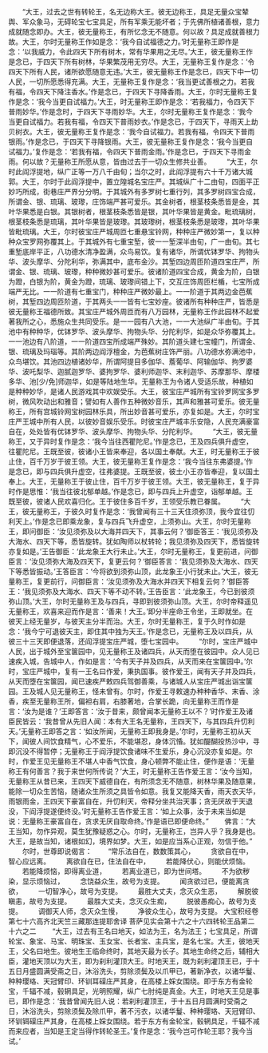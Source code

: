 <!-- { "loadSidebar": true } -->
　　“大王，过去之世有转轮王，名无边称大王。彼无边称王，具足无量众宝辇舆、军众象马，无碍轮宝七宝具足，所有军乘无能坏者；于先佛所植诸善根，意力成就随念即办。大王，彼无量称王，有所忆念无不随意。何以故？具足成就善根力故。大王，尔时无量称王作如是念：‘我今自试福德之力。’时无量称王即作是念：‘以我威力，令此四天下所有树木，常有华果用之无尽。’大王，彼无量称王作是念已，于四天下所有树林，华果繁茂用无穷尽。大王，无量称王复作是念：‘令四天下所有人民，诸所欲愿随意无违。’大王，彼无量称王作是念已，四天下中一切人民，一切所愿悉得充满。大王，无量称王复作是念：‘我当更试善根之力。若我有福，令四天下降注香水。’作是念已，于四天下寻降香雨。大王，尔时无量称王复作是念：‘我今当更自试福力。’大王，时无量称王即作是念：‘若我福力，令四天下普雨妙华。’作是念时，于四天下寻雨妙华。大王，尔时无量称王复作是念：‘我今当更自试福力。若我有福，令四天下普雨妙衣。’作是念已，于四天下，寻雨天上劫贝树衣。大王，彼无量称王复作是念：‘我今自试福力。若我有福，令四天下普雨银雨。’作是念已，于四天下寻降银雨。大王，彼无量称王复作是念：‘我今当更自试福力。’复作是念：‘若我有福，令四天下普雨金雨。’作是念已，于四天下寻雨金雨。何以故？无量称王所愿从意，皆由过去于一切众生修共业善。
　　“大王，尔时此阎浮提地，纵广正等一万八千由旬；当尔之时，此阎浮提有六十千万诸大城郭。大王，尔时于此阎浮提中，置立隍城名宝庄严。其城纵广十二由旬，四面平正妙巧所成，街巷庄严界分分明。于其城外有多罗树七重行列，其多罗树四宝合成，所谓金、银、琉璃、玻瓈，庄饰端严甚可爱乐。其金树者，根茎枝条悉皆是金，其叶华果悉是白银。其银树者，根茎枝条悉皆是银，其叶华果皆是黄金。毗琉璃树，根茎枝条悉是琉璃，其叶华果皆是玻瓈。其玻瓈树，根茎枝条悉是玻瓈，其叶华果皆毗琉璃。大王，尔时彼宝庄严城周匝七重悬宝铃网，种种庄严微妙第一，复以种种众宝罗网弥覆其上。于其城外有七重宝堑，彼一一堑深半由旬，广一由旬。其七重堑底岸平正，八功德水清净盈满，众鸟易饮。复有诸华，所谓优钵罗华、拘物头华、波头摩华、分陀利华，弥满其中，底布金沙。其堑四边周匝阶道四宝庄严，所谓金、银、琉璃、玻瓈，种种微妙甚可爱乐。彼诸阶道四宝合成，黄金为阶，白银为蹬，白银为阶，黄金为蹬，琉璃、玻瓈间错上下，交互庄饰周匝栏楯，七宝所成端严无比。一一阶道有七重宝门，种种庄严微妙最上。一一阶道于其两边金芭蕉树，其堑四边周匝阶道，于其两头一一皆有七宝妙座。彼诸所有种种庄严，皆悉是彼无量称王福德所致。其宝庄严城外周匝而有八万园林，无量称王作此园林不起爱著我所之心，悉施众生共同受乐。是一一园有八大池，一一大池纵广半由旬。于其池中有种种华，优钵罗华、波头摩华、拘物头华、分陀利华，如是众华弥覆其上。一一池边有八阶道，一一阶道四宝所成端严殊妙。其阶道头建七宝幢门，所谓金、银、琉璃及玛瑙等。其阶两边阎浮檀金，为芭蕉树庄饰严丽。八功德水弥满池中，众鸟堪饮。其池四边植诸妙华，所谓阿提目多伽华、薝葡华、阿输伽华、拘罗婆华、波吒梨华、迦腻迦罗华、婆拘罗华、婆利师迦华、末利迦华、苏摩那华、摩楼多华、池[少/免]师迦华，如是等陆地生华。无量称王为令诸人受适乐故，种植如是种种妙华，是诸人民游戏其中欢娱受乐。大王，彼宝庄严城所有宝铃罗网宝多罗树，微风吹动出和雅音；譬如有人善作五种微妙音乐，其声和雅甚可爱乐。彼无量称王，所有宫城铃网宝树园林乐具，所出妙音甚可爱乐，亦复如是。大王，尔时宝庄严王城中所有人民，以彼妙音娱乐受乐。时彼宝庄严城丰乐安隐，人民充满豪富自在，处处皆有优钵罗华、波头摩华、拘物头华、分陀利华。
　　“大王，彼无量称王，又于异时复作是念：‘我今当往西瞿陀尼。’作是念已，王及四兵俱升虚空，往瞿陀尼。王既至彼，彼诸小王皆来奉迎，各以国土奉献。大王，时无量称王于彼止住，百千万岁于彼王领。大王，彼无量称王复作是念：‘我今当往东弗婆提。’作是念已，即与四兵俱升虚空，往弗婆提。王既至彼，彼土小王亦皆奉迎，复以国土奉上。大王，无量称王于彼止住，百千万岁于彼王领。大王，彼无量称王，复于异时作是思惟：‘我当往彼北郁单越。’作是念已，即与四兵上升虚空，诣郁单越。王既至彼，彼诸人民欢喜归化。王于彼住多百千岁，王领受乐教已眷属。
　　“大王，彼无量称王，于彼久时复作是念：‘我曾闻有三十三天住须弥顶，我今宜往忉利天上。’作是念已即乘龙象，复与四兵飞升虚空，上须弥山。大王，尔时无量称王，即问御臣：‘汝见须弥及以大海并四天下，其事云何？’御臣答王：‘我见须弥及大海水、四天下等，悉皆旋转。犹如陶师以杖转轮；我见须弥及四天下，悉皆旋转亦复如是。’王告御臣：‘此龙象王大行未止。’大王，尔时无量称王，复更前进，问御臣言：‘汝见须弥大海及四天下，复更云何？’御臣答言：‘我见须弥及大海水、四天下等悉皆振动。’王答臣言：‘今将欲到须弥山顶，此龙象王小行犹未止。’大王，彼无量称王，复更前行，问御臣言：‘汝见须弥及大海水并四天下相复云何？’御臣答王：‘我见须弥及大海水、四天下等不动不转。’王告臣言：‘此龙象王，今已到彼须弥山顶。’大王，尔时无量称王及与四兵，寻即到彼须弥山顶。大王，尔时帝释遥见无量称王，欢喜来迎而作是言：‘善来！大王。’即分半座命王令坐，王即就坐。在彼天上经无量岁，与彼天主分半而治。大王，尔时无量称王，复于久时作如是念：‘我今宁可退彼天主，即住其中独为天王。’作是念已，无量称王及以四兵，从彼三十三天即便退落，还阎浮提宝庄严城，堕七宝园中。
　　“尔时，宝庄严城中人民，出于城外至宝箧园中，见无量称王及诸四兵，从天而堕在彼园中。众人见已速疾入城，告城中人，作如是言：‘今有天子并及四兵，从天而来在宝箧园中。’尔时，宝庄严城中，复有一王名曰作爱，秉执国事。彼作爱王，闻有天子并及四兵，从天而堕在宝箧园，闻已速疾严敕四兵驾御善乘，与诸城人从宝庄严城出诣宝箧园。王及城人见无量称王，怪未曾有。尔时，作爱王寻敕速办种种香华、末香、涂香，疾至无量称王所，偏袒右肩，右膝著地，合掌长跪，向无量称王而作是言：‘汝为是谁？’王即答言：‘汝于昔来，颇曾闻本无量称王以不？’时作爱王及诸臣民皆云：‘我昔曾从先旧人闻：本有大王名无量称，王四天下，与其四兵升忉利天。’无量称王即答之言：‘如汝所闻，无量称王即我身是。’尔时，无量称王初从天下，闻彼人间饮食精气，心不爱乐，不能堪忍，身体沉惛。犹如醍醐投热沙中，寻即沉没不得暂停；无量称王于阎浮提饮食诸味不生爱乐，身心沉没亦复如是。尔时，作爱王见无量称王不堪人中香气饮食，身心顿弊不能止住，便作是语：‘无量称王有何善言？我于来世何所传说？’大王，时无量称王告作爱王言：‘汝今当知，无量称王从昔已来，王四天下威德自在，有所须念无不随意，树林华果及随意果，能除一切众生苦恼，随诸众生所须之具皆令如意。我复又能降天香，雨天衣天华，雨银雨金，王四天下豪富自在，升忉利天，帝释分坐共治天事；贪无厌故于天退没，下阎浮提遂便终没。’时无量称王告作爱王言：‘如上众事，汝于未来当如是说：无量称王豪富自在，贪求无厌自取命终。’作是语已即便命终。”
　　佛言：“大王当知，勿作异观，莫生犹豫疑惑之心。尔时，无量称王，岂异人乎？我身是也。大王，是故当知，诸根如幻，境界如梦。大王，如是应当系心正观，勿信于他。”
　　尔时，世尊即说偈言：
　　“常乐法自在，数数策其心，
　　贪欲自在中，智心应远离。
　　离欲自在已，住法自在中，
　　若能降伏心，则能伏烦恼。
　　若能降烦恼，即得离业道，
　　若离业道已，即为世间塔。
　　不为欲秽染，显示烦恼过，
　　念饶益众生，故号为支提。
　　闻贪欲过已，便能离贪欲，
　　一切智净心，故号为支提。
　　最胜大丈夫，念灭众生恶，
　　解脱彼瞋恚，故号为支提。
　　最胜大丈夫，念灭众生痴，
　　脱彼愚痴心，故号为支提。
　　调御天人师，念灭众生慢，
　　净彼众生心，故号为支提。
大宝积经卷第七十六高齐北天竺三藏那连提耶舍译
菩萨见实会第十六之十六四转轮王品第二十六之二
　　“大王，过去有王名曰地天，如法为王，名为法王；七宝具足，所谓轮宝、象宝、马宝、明珠宝、玉女宝、长者宝、主兵宝，是名七宝。大王，彼地天王，父名曰地生。彼地生王临命终时，其地天最为长子。其地生命终之后，辅相大臣，灌地天顶以为大王，即为刹利灌顶大王。时地天王，既为刹利灌顶王已，于十五日月盛圆满受斋之日，沐浴洗头，剪除须鬓及以爪甲已，著新净衣，以诸华鬘、种种璎珞、天冠臂印、环钏耳磲庄严其身，在高楼上婇女围绕。即于东方有金轮宝，千辐不减，毂辋具足，光明照耀，纵广七肘纯是真金。大王，时地天王见是事已，即作是念：‘我昔曾闻先旧人说：若刹利灌顶王，于十五日月圆满时受斋之日，沐浴洗头，剪除须鬓及除爪甲，著不污衣，以诸华鬘、种种璎珞、天冠臂印、环钏铒磲庄严其身，在高楼上婇女围绕。若于东方有金轮宝，毂辋具足，千辐不减而来应者，当知是王定当得作转轮圣王。’复作是念：‘我今岂可作轮王耶？我今当试。’
